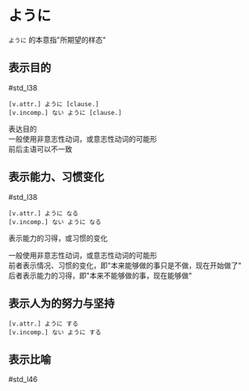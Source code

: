 # ように  

`ように` 的本意指"所期望的样态"  
## 表示目的  
 #std_l38 
 
```nihongo
[v.attr.] ように [clause.]
[v.incomp.] ない ように [clause.]
```

表达目的  
一般使用非意志性动词，或意志性动词的可能形  
前后主语可以不一致  

## 表示能力、习惯变化  
 #std_l38
```nihongo
[v.attr.] ように なる
[v.incomp.] ない ように なる
```

表示能力的习得，或习惯的变化  

一般使用非意志性动词，或意志性动词的可能形  
前者表示情况、习惯的变化，即"本来能够做的事只是不做，现在开始做了"  
后者表示能力的习得，即"本来不能够做的事，现在能够做"  

## 表示人为的努力与坚持  

```nihongo
[v.attr.] ように する
[v.incomp.] ない ように する
```

## 表示比喻
 #std_l46